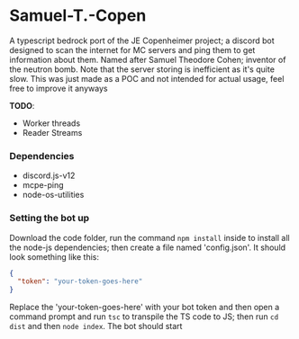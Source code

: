 # Samuel-T.-Copen

A typescript bedrock port of the JE Copenheimer project; a discord bot designed to scan the internet for MC servers and ping them to get information about them. Named after Samuel Theodore Cohen; inventor of the neutron bomb. Note that the server storing is inefficient as it's quite slow. This was just made as a POC and not intended for actual usage, feel free to improve it anyways

**TODO**:
- Worker threads
- Reader Streams

### Dependencies
- discord.js-v12
- mcpe-ping
- node-os-utilities

### Setting the bot up

Download the code folder, run the command `npm install` inside to install all the node-js dependencies; then create a file named 'config.json'. It should look something like this:
```json
{
  "token": "your-token-goes-here"
}
```
Replace the 'your-token-goes-here' with your bot token and then open a command prompt and run `tsc` to transpile the TS code to JS; then run `cd dist` and then `node index`. The bot should start
